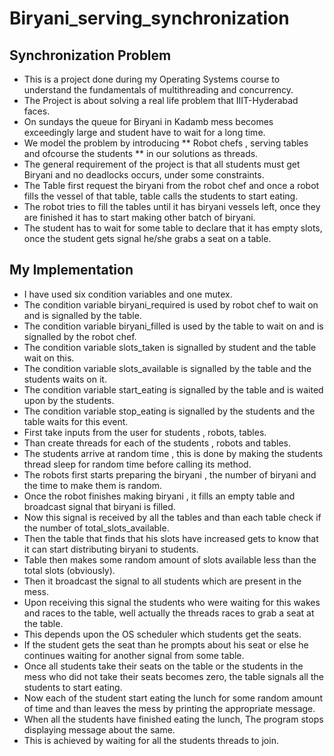 # Biryani_serving_synchronization
## Synchronization Problem
* This is a project done during my Operating Systems course to understand the fundamentals of multithreading and concurrency.
* The Project is about solving a real life problem that IIIT-Hyderabad faces.
* On sundays the queue for Biryani in Kadamb mess becomes exceedingly large and student have to wait for a long time.
* We model the problem by introducing ** Robot chefs , serving tables and ofcourse the students ** in our solutions as threads.
* The general requirement of the project is that all students must get Biryani and no deadlocks occurs, under some constraints.
* The Table first request the biryani from the robot chef and once a robot fills the vessel of that table, table calls the students to start eating.
* The robot tries to fill the tables until it has biryani vessels left, once they are finished it has to start making other batch of biryani.
* The student has to wait for some table to declare that it has empty slots, once the student gets signal he/she grabs a seat on a table.

## My Implementation
* I have used six condition variables and one mutex.
* The condition variable biryani_required is used by robot chef to wait on and is signalled by the table.
* The condition variable biryani_filled is used by the table to wait on and is signalled by the robot chef.
* The condition variable slots_taken is signalled by student and the table wait on this.
* The condition variable slots_available is signalled by the table and the students waits on it.
* The condition variable start_eating is signalled by the table and is waited upon by the students.
* The condition variable stop_eating is signalled by the students and the table waits for this event.
* First take inputs from the user for students , robots, tables.
* Than create threads for each of the students , robots and tables.
* The students arrive at random time , this is done by making the students thread sleep for random time before calling its method.
* The robots first starts preparing the biryani , the number of biryani and the time to make them is random.
* Once the robot finishes making biryani , it fills an empty table and broadcast signal that biryani is filled.
* Now this signal is received by all the tables and than each table check if the number of total_slots_available.
* Then the table that finds that his slots have increased gets to know that it can start distributing biryani to students.
* Table then makes some random amount of slots available less than the total slots (obviously).
* Then it broadcast the signal to all students which are present in the mess.
* Upon receiving this signal the students who were waiting for this wakes and races to the table, well actually the threads races to grab a seat at the table.
* This depends upon the OS scheduler which students get the seats.
* If the student gets the seat than he prompts about his seat or else he continues waiting for another signal from some table.
* Once all students take their seats on the table or the students in the mess who did not take their seats becomes zero, the table signals all the students to start eating.
* Now each of the student start eating the lunch for some random amount of time and than leaves the mess by printing the appropriate message.
* When all the students have finished eating the lunch, The program stops displaying message about the same.
* This is achieved by waiting for all the students threads to join. 
